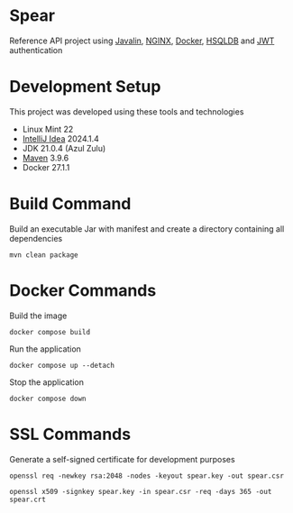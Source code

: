 # Spear
Reference API project using [Javalin](https://javalin.io/), [NGINX](https://docs.nginx.com/), [Docker](https://docs.docker.com/), [HSQLDB](https://hsqldb.org/) and [JWT](https://jwt.io/) authentication

# Development Setup
This project was developed using these tools and technologies
- Linux Mint 22
- [IntelliJ Idea](https://www.jetbrains.com/idea/) 2024.1.4
- JDK 21.0.4 (Azul Zulu)
- [Maven](https://maven.apache.org/) 3.9.6
- Docker 27.1.1

# Build Command
Build an executable Jar with manifest and create a directory containing all dependencies

```mvn clean package```

# Docker Commands
Build the image

```docker compose build```

Run the application

```docker compose up --detach```

Stop the application

```docker compose down```

# SSL Commands
Generate a self-signed certificate for development purposes

```openssl req -newkey rsa:2048 -nodes -keyout spear.key -out spear.csr```

```openssl x509 -signkey spear.key -in spear.csr -req -days 365 -out spear.crt```
